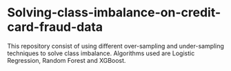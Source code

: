 # Solving-class-imbalance-on-credit-card-fraud-data
This repository consist of using different over-sampling and under-sampling techniques to solve class imbalance. Algorithms used are Logistic Regression, Random Forest and XGBoost. 
